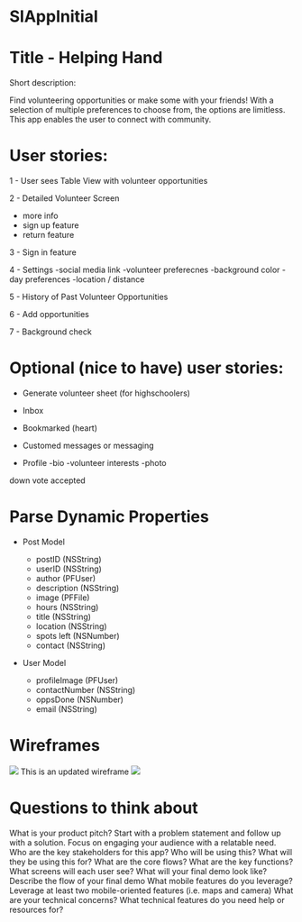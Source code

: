 # SIAppInitial

# Title - Helping Hand

Short description:

Find volunteering opportunities or make some with your friends! With a selection of multiple preferences to choose from, the options are limitless.
This app enables the user to connect with community.

# User stories:

1 - User sees Table View with volunteer opportunities

2 - Detailed Volunteer Screen
  - more info
  - sign up feature
  - return feature
  
3 - Sign in feature

4 - Settings
    -social media link
    -volunteer preferecnes
    -background color
    -day preferences
    -location / distance
 
5 - History of Past Volunteer Opportunities

6 - Add opportunities

7 - Background check


# Optional (nice to have) user stories: 

- Generate volunteer sheet (for highschoolers)

- Inbox

- Bookmarked (heart)

- Customed messages or messaging

- Profile
  -bio
  -volunteer interests
  -photo


down vote
accepted

# Parse Dynamic Properties
- Post Model
    - postID (NSString)
    - userID (NSString)
    - author (PFUser)
    - description (NSString) 
    - image (PFFile)
    - hours (NSString) 
    - title (NSString)
    - location (NSString)
    - spots left (NSNumber) 
    - contact (NSString)
    
- User Model 
    - profileImage (PFUser) 
    - contactNumber (NSString)
    - oppsDone (NSNumber)
    - email (NSString)
    
# Wireframes
<img src="https://i.imgur.com/gJliM3b.jpg" />
This is an updated wireframe
<img src="https://i.imgur.com/TG2goK5.jpg" />

# Questions to think about
What is your product pitch?
Start with a problem statement and follow up with a solution.
Focus on engaging your audience with a relatable need.
Who are the key stakeholders for this app?
Who will be using this?
What will they be using this for?
What are the core flows?
What are the key functions?
What screens will each user see?
What will your final demo look like?
Describe the flow of your final demo
What mobile features do you leverage?
Leverage at least two mobile-oriented features (i.e. maps and camera)
What are your technical concerns?
What technical features do you need help or resources for?
